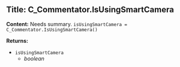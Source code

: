 ## Title: C_Commentator.IsUsingSmartCamera

**Content:**
Needs summary.
`isUsingSmartCamera = C_Commentator.IsUsingSmartCamera()`

**Returns:**
- `isUsingSmartCamera`
  - *boolean*